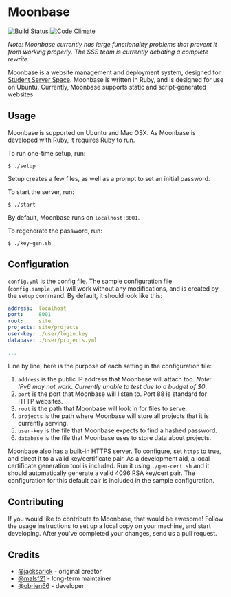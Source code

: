 # Moonbase

[![Build Status](https://travis-ci.org/studentserverspace/moonbase.svg?branch=master)](https://travis-ci.org/studentserverspace/moonbase)
[![Code Climate](https://codeclimate.com/github/studentserverspace/moonbase/badges/gpa.svg)](https://codeclimate.com/github/studentserverspace/moonbase)

*Note: Moonbase currently has large functionality problems that prevent it from working properly. The SSS team is currently debating a complete rewrite.*

Moonbase is a website management and deployment system, designed for [Student Server Space](https://github.com/studentserverspace/). Moonbase is written in Ruby, and is designed for use on Ubuntu. Currently, Moonbase supports static and script-generated websites.

## Usage

Moonbase is supported on Ubuntu and Mac OSX. As Moonbase is developed with Ruby, it requires Ruby to run.

To run one-time setup, run:

```
$ ./setup
```

Setup creates a few files, as well as a prompt to set an initial password.

To start the server, run:

```
$ ./start
```

By default, Moonbase runs on `localhost:8001`.


To regenerate the password, run:

```
$ ./key-gen.sh
```

## Configuration

`config.yml` is the config file. The sample configuration file (`config.sample.yml`) will work without any modifications, and is created by the `setup` command. By default, it should look like this:

```yaml
address:  localhost
port:     8001
root:     site
projects: site/projects
user-key: ./user/login.key
database: ./user/projects.yml

...
```

Line by line, here is the purpose of each setting in the configuration file:

1. `address` is the public IP address that Moonbase will attach too. *Note: IPv6 may not work. Currently unable to test due to a budget of $0*.
2. `port` is the port that Moonbase will listen to. Port 88 is standard for HTTP websites. 
3. `root` is the path that Moonbase will look in for files to serve.
4. `projects` is the path where Moonbase will store all projects that it is currently serving.
5. `user-key` is the file that Moonbase expects to find a hashed password.
6. `database` is the file that Moonbase uses to store data about projects.

Moonbase also has a built-in HTTPS server. To configure, set `https` to true, and direct it to a valid key/certificate pair. As a development aid, a local certificate generation tool is included. Run it using `./gen-cert.sh` and it should automatically generate a valid 4096 RSA key/cert pair. The configuration for this default pair is included in the sample configuration.

## Contributing

If you would like to contribute to Moonbase, that would be awesome! Follow the usage instructions to set up a local copy on your machine, and start developing. After you've completed your changes, send us a pull request.

## Credits
* [@jacksarick](https://github.com/jacksarick/) - original creator
* [@malsf21](https://github.com/malsf21/) - long-term maintainer
* [@obrien66](https://github.com/obrien66) - developer
